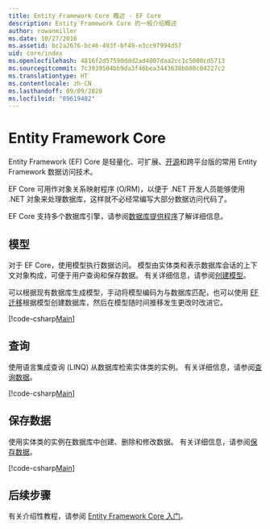 ```yaml
---
title: Entity Framework Core 概述 - EF Core
description: Entity Framework Core 的一般介绍概述
author: rowanmiller
ms.date: 10/27/2016
ms.assetid: bc2a2676-bc46-493f-bf49-e3cc97994d57
uid: core/index
ms.openlocfilehash: 4816f2d57590ddd2ad4807daa2cc1c5000cd5713
ms.sourcegitcommit: 7c3939504bb9da3f46bea3443638b808c04227c2
ms.translationtype: HT
ms.contentlocale: zh-CN
ms.lasthandoff: 09/09/2020
ms.locfileid: "89619482"
---
```

# <a name="entity-framework-core"></a>Entity Framework Core

Entity Framework (EF) Core 是轻量化、可扩展、[开源](https://github.com/aspnet/EntityFrameworkCore)和跨平台版的常用 Entity Framework 数据访问技术。

EF Core 可用作对象关系映射程序 (O/RM)，以便于 .NET 开发人员能够使用 .NET 对象来处理数据库，这样就不必经常编写大部分数据访问代码了。

EF Core 支持多个数据库引擎，请参阅[数据库提供程序](xref:core/providers/index)了解详细信息。

## <a name="the-model"></a>模型

对于 EF Core，使用模型执行数据访问。 模型由实体类和表示数据库会话的上下文对象构成，可便于用户查询和保存数据。 有关详细信息，请参阅[创建模型](xref:core/modeling/index)。

可以根据现有数据库生成模型，手动将模型编码为与数据库匹配，也可以使用 [EF 迁移](xref:core/managing-schemas/migrations/index)根据模型创建数据库，然后在模型随时间推移发生更改时改进它。

[!code-csharp[Main](../../samples/core/Intro/Model.cs)]

## <a name="querying"></a>查询

使用语言集成查询 (LINQ) 从数据库检索实体类的实例。 有关详细信息，请参阅[查询数据](xref:core/querying/index)。

[!code-csharp[Main](../../samples/core/Intro/Program.cs#Querying)]

## <a name="saving-data"></a>保存数据

使用实体类的实例在数据库中创建、删除和修改数据。 有关详细信息，请参阅[保存数据](xref:core/saving/index)。

[!code-csharp[Main](../../samples/core/Intro/Program.cs#SavingData)]

## <a name="next-steps"></a>后续步骤

有关介绍性教程，请参阅 [Entity Framework Core 入门](xref:core/get-started/index)。
